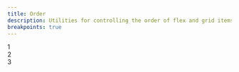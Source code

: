 ```yaml
---
title: Order
description: Utilities for controlling the order of flex and grid items.
breakpoints: true
---
```

<div>
    <table-utility prefix="order" property="order" class="mb-lg"></table-utility>
    <card-example>
		<div class="relative container h-full rounded-md bg-surface-1 p-24">
			<div class="absolute inset-0 bg-grid mix-blend-plus-lighter"></div>
			<div class="relative flex flex-row justify-between gap-md">
				<div class="w-150 order-last rounded-md py-10 bg-info text-center"><span class="text-xs text-white font-semibold">1</span></div>
				<div class="w-150 order-first rounded-md py-10 bg-info text-center"><span class="text-xs text-white font-semibold">2</span></div>
				<div class="w-150 order-2 rounded-md py-10 bg-info text-center"><span class="text-xs text-white font-semibold">3</span></div>
			</div>
		</div>
    </card-example>
</div>